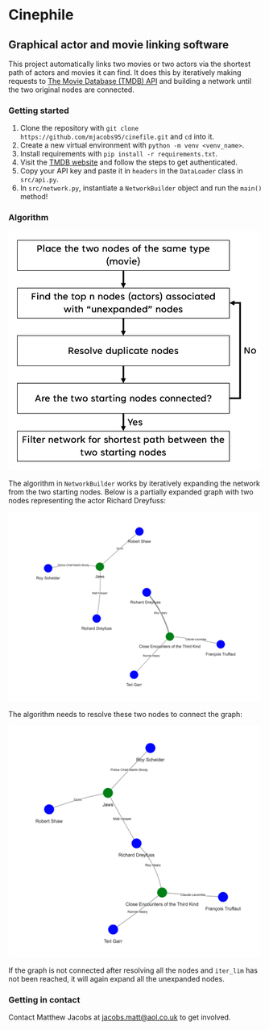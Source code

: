 # Cinephile

## Graphical actor and movie linking software

This project automatically links two movies or two actors via the shortest path of actors and movies it can find. It does this by iteratively making requests to [The Movie Database (TMDB) API](https://developer.themoviedb.org/reference/intro/getting-started) and building a network until the two original nodes are connected. 

### Getting started

1. Clone the repository with `git clone https://github.com/mjacobs95/cinefile.git` and `cd` into it. 
2. Create a new virtual environment with `python -m venv <venv_name>`.
3. Install requirements with `pip install -r requirements.txt`.
4. Visit the [TMDB website](https://developer.themoviedb.org/reference/intro/getting-started) and follow the steps to get authenticated. 
5. Copy your API key and paste it in `headers` in the `DataLoader` class in `src/api.py`.
6. In `src/network.py`, instantiate a `NetworkBuilder` object and run the `main()` method!

### Algorithm

<img src="/images/algo.png" alt="Network building algorithm" width="500"/>

The algorithm in `NetworkBuilder` works by iteratively expanding the network from the two starting nodes. Below is a partially expanded graph with two nodes representing the actor Richard Dreyfuss:

<img src="/images/1.png" alt="Unresolved Richard Dreyfuss" width="500"/>

The algorithm needs to resolve these two nodes to connect the graph:

<img src="/images/2.png" alt="Resolved Richard Dreyfuss" width="500"/>

If the graph is not connected after resolving all the nodes and `iter_lim` has not been reached, it will again expand all the unexpanded nodes. 

### Getting in contact

Contact Matthew Jacobs at jacobs.matt@aol.co.uk to get involved. 


